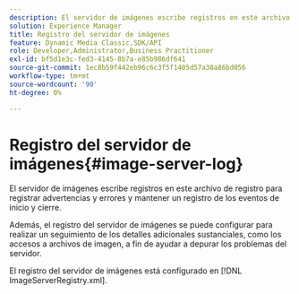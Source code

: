 ```yaml
---
description: El servidor de imágenes escribe registros en este archivo de registro para registrar advertencias y errores y mantener un registro de los eventos de inicio y cierre.
solution: Experience Manager
title: Registro del servidor de imágenes
feature: Dynamic Media Classic,SDK/API
role: Developer,Administrator,Business Practitioner
exl-id: bf5d1e3c-fed3-4145-8b7a-e85b986df641
source-git-commit: 1ec8b59f442eb96c6c3f5f1405d57a38a86bd056
workflow-type: tm+mt
source-wordcount: '90'
ht-degree: 0%

---
```


# Registro del servidor de imágenes{#image-server-log}

El servidor de imágenes escribe registros en este archivo de registro para registrar advertencias y errores y mantener un registro de los eventos de inicio y cierre.

Además, el registro del servidor de imágenes se puede configurar para realizar un seguimiento de los detalles adicionales sustanciales, como los accesos a archivos de imagen, a fin de ayudar a depurar los problemas del servidor.

El registro del servidor de imágenes está configurado en [!DNL ImageServerRegistry.xml].
